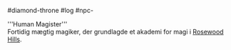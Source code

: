 #diamond-throne #log #npc-

'''Human Magister'''<br>
Fortidig mægtig magiker, der grundlagde et akademi for magi i [Rosewood Hills](Rosewood%20Hills.md).
